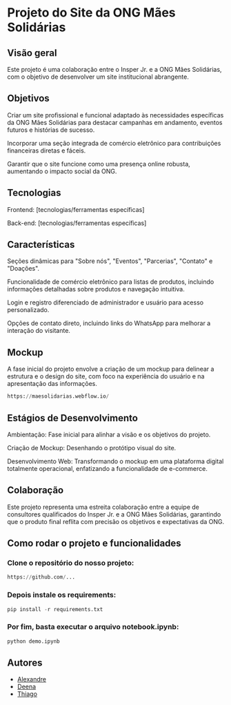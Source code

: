 # Projeto do Site da ONG Mães Solidárias

## Visão geral

Este projeto é uma colaboração entre o Insper Jr. e a ONG Mães Solidárias, com o objetivo de desenvolver um site institucional abrangente.

## Objetivos

Criar um site profissional e funcional adaptado às necessidades específicas da ONG Mães Solidárias para destacar campanhas em andamento, eventos futuros e histórias de sucesso.

Incorporar uma seção integrada de comércio eletrônico para contribuições financeiras diretas e fáceis.

Garantir que o site funcione como uma presença online robusta, aumentando o impacto social da ONG.

## Tecnologias

Frontend: [tecnologias/ferramentas específicas]

Back-end: [tecnologias/ferramentas específicas]


## Características

Seções dinâmicas para "Sobre nós", "Eventos", "Parcerias", "Contato" e "Doações".

Funcionalidade de comércio eletrônico para listas de produtos, incluindo informações detalhadas sobre produtos e navegação intuitiva.

Login e registro diferenciado de administrador e usuário para acesso personalizado.

Opções de contato direto, incluindo links do WhatsApp para melhorar a interação do visitante.

## Mockup

A fase inicial do projeto envolve a criação de um mockup para delinear a estrutura e o design do site, com foco na experiência do usuário e na apresentação das informações.

```py
https://maesolidarias.webflow.io/
```
## Estágios de Desenvolvimento

Ambientação: Fase inicial para alinhar a visão e os objetivos do projeto.

Criação de Mockup: Desenhando o protótipo visual do site.

Desenvolvimento Web: Transformando o mockup em uma plataforma digital totalmente operacional, enfatizando a funcionalidade de e-commerce.

## Colaboração

Este projeto representa uma estreita colaboração entre a equipe de consultores qualificados do Insper Jr. e a ONG Mães Solidárias, garantindo que o produto final reflita com precisão os objetivos e expectativas da ONG.

## Como rodar o projeto e funcionalidades

### Clone o repositório do nosso projeto:

```py
https://github.com/...
```

### Depois instale os requirements:

```py
pip install -r requirements.txt
```

### Por fim, basta executar o arquivo notebook.ipynb: 

```py
python demo.ipynb
```

## Autores

- [Alexandre](https://github.com/WeeeverAlex)
- [Deena](https://github.com/DeenaElOrra)
- [Thiago](https://github.com/tpenha05)
